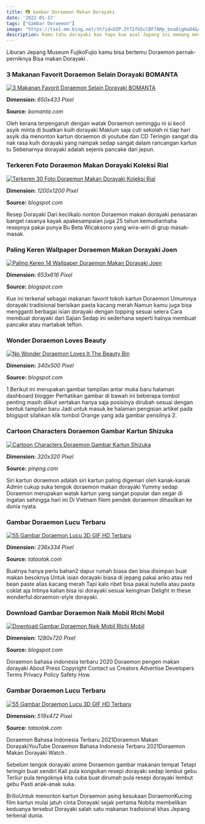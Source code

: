```yaml
---
title: 📷 Gambar Doraemon Makan Dorayaki
date: '2022-01-17'
tags: ["Gambar Doraemon"]
image: "https://tse1.mm.bing.net/th?id=OIP.ZY72fG5cCBF7AMp_bxa0igHaD4&amp;pid=15.1"
description: Kamu tahu dorayaki kan Yaps kue asal Jepang ini memang menjadi makanan kesukaan Doraemon Di banyak episode TV kamu pasti sering melihat Doraemon makan doraya
---
```




Liburan Jepang Museum FujikoFujio kamu bisa bertemu Doraemon pernak-perniknya Bisa makan Dorayaki .



### 3 Makanan Favorit Doraemon Selain Dorayaki BOMANTA

[![3 Makanan Favorit Doraemon Selain Dorayaki  BOMANTA](http://bomanta.com/wp-content/uploads/2013/03/dorayaki.jpg)](http://bomanta.com/wp-content/uploads/2013/03/dorayaki.jpg)


**Dimension:** _650x433 Pixel_ 

**Source:** _bomanta.com_ 


Oleh kerana terpengaruh dengan watak Doraemon seminggu ni si kecil asyik minta di buatkan kuih dorayaki Maklum saja cuti sekolah ni tiap hari asyik dia menonton kartun doraemon di youtube dan CD Teringin sangat dia nak rasa kuih dorayaki yang nampak sedap sangat dalam rancangan kartun tu Sebenarnya dorayaki adalah sejenis pancake dari jepun.


### Terkeren Foto Doraemon Makan Dorayaki Koleksi Rial

[![Terkeren 30 Foto Doraemon Makan Dorayaki  Koleksi Rial](https://sc02.alicdn.com/kf/HTB1mRU0NFXXXXawaXXXq6xXFXXXI.jpg)](https://sc02.alicdn.com/kf/HTB1mRU0NFXXXXawaXXXq6xXFXXXI.jpg)


**Dimension:** _1200x1200 Pixel_ 

**Source:** _blogspot.com_ 


Resep Dorayaki Dari kecilkalo nonton Doraemon makan dorayaki penasaran banget rasanya kayak apakesampaian juga 25 tahun kemudianhaha resepnya pakai punya Bu Beta Wicaksono yang wira-wiri di grup masak-masak.


### Paling Keren Wallpaper Doraemon Makan Dorayaki Joen 

[![Paling Keren 14 Wallpaper Doraemon Makan Dorayaki  Joen ](https://ecs7.tokopedia.net/img/cache/700/product-1/2017/6/9/18498001/18498001_cbd303b4-16a3-41d4-ae9f-13c7c22a527c_653_616.png)](https://ecs7.tokopedia.net/img/cache/700/product-1/2017/6/9/18498001/18498001_cbd303b4-16a3-41d4-ae9f-13c7c22a527c_653_616.png)


**Dimension:** _653x616 Pixel_ 

**Source:** _blogspot.com_ 


Kue ini terkenal sebagai makanan favorit tokoh kartun Doraemon Umumnya dorayaki tradisional berisikan pasta kacang merah Namun kamu juga bisa mengganti berbagai isian dorayaki dengan topping sesuai selera Cara membuat dorayaki dari Sajian Sedap ini sederhana seperti halnya membuat pancake atau martabak teflon.


### Wonder Doraemon Loves Beauty 

[![No Wonder Doraemon Loves It  The Beauty Bin](http://3.bp.blogspot.com/-lKd-mOqwJ5E/TZc5-Taw-mI/AAAAAAAABxE/STRbKLBoYfk/s1600/Doraemon+to+Dorayaki.jpg)](http://3.bp.blogspot.com/-lKd-mOqwJ5E/TZc5-Taw-mI/AAAAAAAABxE/STRbKLBoYfk/s1600/Doraemon+to+Dorayaki.jpg)


**Dimension:** _340x500 Pixel_ 

**Source:** _blogspot.com_ 


1 Berikut ini merupakan gambar tampilan antar muka baru halaman dashboard blogger Perhatikan gambar di bawah ini beberapa tombol penting masih diikut sertakan hanya saja posisinya dirubah sesuai dengan bentuk tampilan baru Jadi untuk masuk ke halaman pengisian artikel pada blogspot silahkan klik tombol Orange yang ada gambar pensilnya 2.


### Cartoon Characters Doraemon Gambar Kartun Shizuka 

[![Cartoon Characters Doraemon  Gambar Kartun Shizuka ](https://spng.pinpng.com/pngs/s/229-2291693_doraemon-clipart-adik-beradik-gambar-doraemon-lucu-bergerak.png)](https://spng.pinpng.com/pngs/s/229-2291693_doraemon-clipart-adik-beradik-gambar-doraemon-lucu-bergerak.png)


**Dimension:** _320x320 Pixel_ 

**Source:** _pinpng.com_ 


Siri kartun doraemon adalah siri kartun paling digemari oleh kanak-kanak Admin cukup suka tengok doraemon makan dorayaki Yummy sedap Doraemon merupakan watak kartun yang sangat popular dan segar di ingatan sehingga hari ini Di Vietnam filem pendek doraemon dihasilkan ke dunia nyata.


###  Gambar Doraemon Lucu Terbaru

[![ 55 Gambar Doraemon Lucu 3D GIF HD Terbaru](https://tataotak.com/wp-content/uploads/2019/10/e9d34eeb9d885de2c056f21adf596629.jpg)](https://tataotak.com/wp-content/uploads/2019/10/e9d34eeb9d885de2c056f21adf596629.jpg)


**Dimension:** _236x334 Pixel_ 

**Source:** _tataotak.com_ 


Buatnya hanya perlu bahan2 dapur rumah biasa dan bisa disimpan buat makan besoknya Untuk isian dorayaki biasa di jepang pakai anko atau red bean paste alias kacang merah Tapi kalo ribet bisa pakai nutella atau pasta coklat aja Intinya kalian bisa isi dorayaki sesuai keinginan Delight in these wonderful doraemon-style dorayaki.


### Download Gambar Doraemon Naik Mobil RIchi Mobil

[![Download Gambar Doraemon Naik Mobil  RIchi Mobil](https://i.ytimg.com/vi/e7gmqvOMlRQ/maxresdefault.jpg)](https://i.ytimg.com/vi/e7gmqvOMlRQ/maxresdefault.jpg)


**Dimension:** _1280x720 Pixel_ 

**Source:** _blogspot.com_ 


Doraemon bahasa indonesia terbaru 2020 Doraemon pengen makan dorayaki About Press Copyright Contact us Creators Advertise Developers Terms Privacy Policy Safety How.


###  Gambar Doraemon Lucu Terbaru

[![ 55 Gambar Doraemon Lucu 3D GIF HD Terbaru](https://tataotak.com/wp-content/uploads/2019/10/e49684bbb0a4abc5c357de55e0476b60.jpg)](https://tataotak.com/wp-content/uploads/2019/10/e49684bbb0a4abc5c357de55e0476b60.jpg)


**Dimension:** _519x472 Pixel_ 

**Source:** _tataotak.com_ 



Doraemon Bahasa Indonesia Terbaru 2021Doraemon Makan DorayakiYouTube Doraemon Bahasa Indonesia Terbaru 2021Doraemon Makan Dorayaki Watch .


Sebelum tengok dorayaki anime Doraemon gambar makanan tempat Tetapi teringin buat sendiri Kali pula kongsikan resepi dorayaki sedap lembut gebu Terliur pula tengoknya kita cuba buat dirumah pula resepi dorayaki lembut gebu Pasti anak-anak suka.


BrilioUntuk menonton kartun Doraemon asing kesukaan DoraemonKucing film kartun mulai jatuh cinta Dorayaki sejak pertama Nobita membelikan keduanya tersebut Dorayaki salah satu makanan tradisional khas Jepang terkenal dunia.




